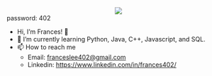 <div style="text-align: center;">
    <a href="https://frances402.github.io/" title="ePortfolio Page"><img src="https://img.shields.io/badge/Home-ePortfolio-blue.svg?style=for-the-badge&logo=homeassistant" /></a>
</div> password: 402

- Hi, I’m Frances! 👋 
- 🌱 I’m currently learning Python, Java, C++, Javascript, and SQL.
- 📫 How to reach me 
  - Email: franceslee402@gmail.com
  - Linkedin: https://www.linkedin.com/in/frances402/
    

<!---
frances402/frances402 is a ✨ special ✨ repository because its `README.md` (this file) appears on your GitHub profile.
You can click the Preview link to take a look at your changes.
--->
